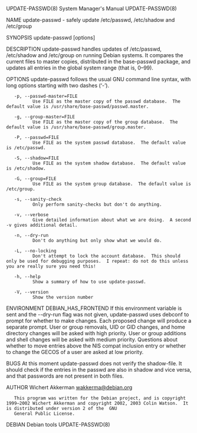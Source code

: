 UPDATE-PASSWD(8)                                                                 System Manager's Manual                                                                 UPDATE-PASSWD(8)

NAME
       update-passwd - safely update /etc/passwd, /etc/shadow and /etc/group

SYNOPSIS
       update-passwd [options]

DESCRIPTION
       update-passwd  handles  updates  of  /etc/passwd,  /etc/shadow  and  /etc/group  on  running  Debian  systems.  It compares the current files to master copies, distributed in the
       base-passwd package, and updates all entries in the global system range (that is, 0–99).

OPTIONS
       update-passwd follows the usual GNU command line syntax, with long options starting with two dashes (‘-’).

       -p, --passwd-master=FILE
              Use FILE as the master copy of the passwd database.  The default value is /usr/share/base-passwd/passwd.master.

       -g, --group-master=FILE
              Use FILE as the master copy of the group database.  The default value is /usr/share/base-passwd/group.master.

       -P, --passwd=FILE
              Use FILE as the system passwd database.  The default value is /etc/passwd.

       -S, --shadow=FILE
              Use FILE as the system shadow database.  The default value is /etc/shadow.

       -G, --group=FILE
              Use FILE as the system group database.  The default value is /etc/group.

       -s, --sanity-check
              Only perform sanity-checks but don't do anything.

       -v, --verbose
              Give detailed information about what we are doing.  A second -v gives additional detail.

       -n, --dry-run
              Don't do anything but only show what we would do.

       -L, --no-locking
              Don't attempt to lock the account database.  This should only be used for debugging purposes.  I repeat: do not do this unless you are really sure you need this!

       -h, --help
              Show a summary of how to use update-passwd.

       -V, --version
              Show the version number

ENVIRONMENT
       DEBIAN_HAS_FRONTEND
              If this environment variable is sent and the --dry-run flag was not given, update-passwd uses debconf to prompt for whether to make changes.   Each  proposed  change  will
              produce  a  separate  prompt.   User or group removals, UID or GID changes, and home directory changes will be asked with high priority.  User or group additions and shell
              changes will be asked with medium priority.  Questions about whether to move entries above the NIS compat inclusion entry or whether to change the  GECOS  of  a  user  are
              asked at low priority.

BUGS
       At  this moment update-passwd does not verify the shadow-file.  It should check if the entries in the passwd are also in shadow and vice versa, and that passwords are not present
       in both files.

AUTHOR
       Wichert Akkerman <wakkerma@debian.org>

       This program was written for the Debian project, and is copyright 1999–2002 Wichert Akkerman and copyright 2002, 2003 Colin Watson.  It is distributed under version 2 of the  GNU
       General Public License.

DEBIAN                                                                                 Debian tools                                                                      UPDATE-PASSWD(8)
